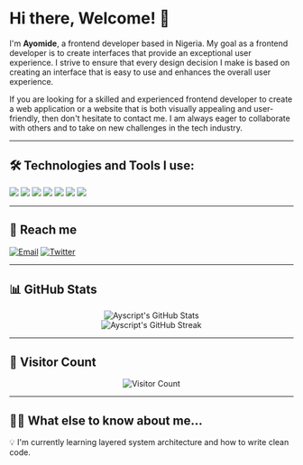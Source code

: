 # Hi there, Welcome! 👋

I'm **Ayomide**, a frontend developer based in Nigeria. My goal as a frontend developer is to create interfaces that provide an exceptional user experience. I strive to ensure that every design decision I make is based on creating an interface that is easy to use and enhances the overall user experience.

If you are looking for a skilled and experienced frontend developer to create a web application or a website that is both visually appealing and user-friendly, then don't hesitate to contact me. I am always eager to collaborate with others and to take on new challenges in the tech industry.

---

## 🛠 Technologies and Tools I use:
<p align="left">
  <img src="https://img.shields.io/badge/HTML5-E34F26?style=for-the-badge&logo=html5&logoColor=white"/>
  <img src="https://img.shields.io/badge/CSS3-1572B6?style=for-the-badge&logo=css3&logoColor=white"/>
  <img src="https://img.shields.io/badge/JavaScript-F7DF1E?style=for-the-badge&logo=javascript&logoColor=black"/>
  <img src="https://img.shields.io/badge/TailwindCSS-38B2AC?style=for-the-badge&logo=tailwind-css&logoColor=white"/>
  <img src="https://img.shields.io/badge/React-20232A?style=for-the-badge&logo=react&logoColor=61DAFB"/>
  <img src="https://img.shields.io/badge/Chakra-319795?style=for-the-badge&logo=chakraui&logoColor=white"/>
  <img src="https://img.shields.io/badge/TypeScript-007ACC?style=for-the-badge&logo=typescript&logoColor=white"/>
</p>

---

## 📩 Reach me
[![Email](https://img.shields.io/badge/Email-D14836?style=for-the-badge&logo=gmail&logoColor=white)](mailto:your.email@gmail.com)
[![Twitter](https://img.shields.io/badge/Twitter-1DA1F2?style=for-the-badge&logo=twitter&logoColor=white)](https://twitter.com/yourusername)

---

## 📊 GitHub Stats
<p align="center">
  <img src="https://github-readme-stats.vercel.app/api?username=ayscript&show_icons=true&theme=dark" alt="Ayscript's GitHub Stats" />
  <br/>
  <img src="https://github-readme-streak-stats.herokuapp.com/?user=ayscript&theme=dark" alt="Ayscript's GitHub Streak" />
</p>

---

## 👀 Visitor Count
<p align="center">
  <img src="https://komarev.com/ghpvc/?username=ayscript&color=blue" alt="Visitor Count" />
</p>

---

## 🙋‍♂️ What else to know about me...
💡 I'm currently learning layered system architecture and how to write clean code.
